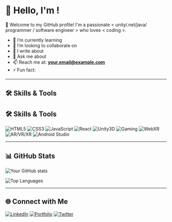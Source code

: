 # 👋 Hello, I'm <Your Name>!

🌟 Welcome to my GitHub profile! I'm a passionate < unity/.net/java/ programmer / software engineer > who loves < coding >.  

- 🌱 I’m currently learning **<Your Current Learning Topics>**  
- 👯 I’m looking to collaborate on **<Your Collaboration Interests>**  
- 📝 I write about **<Your Writing Topics>**  
- 💬 Ask me about **<Your Expertise or Interests>**  
- 📫 Reach me at: **[your.email@example.com](mailto:your.email@example.com)**  
- ⚡ Fun fact: **<Something Interesting About You>**

---

## 🛠️ Skills & Tools
## 🛠️ Skills & Tools
![HTML5](https://img.shields.io/badge/-HTML5-E34F26?logo=html5&logoColor=white&style=flat)
![CSS3](https://img.shields.io/badge/-CSS3-1572B6?logo=css3&logoColor=white&style=flat)
![JavaScript](https://img.shields.io/badge/-JavaScript-F7DF1E?logo=javascript&logoColor=black&style=flat)
![React](https://img.shields.io/badge/-React-61DAFB?logo=react&logoColor=black&style=flat)
![Unity3D](https://img.shields.io/badge/-Unity3D-000000?logo=unity&logoColor=white&style=flat)
![Gaming](https://img.shields.io/badge/-Gaming-FF5733?style=flat)
![WebXR](https://img.shields.io/badge/-WebXR-4285F4?logo=webxr&logoColor=white&style=flat)
![AR/VR/XR](https://img.shields.io/badge/-AR%2FVR%2FXR-9C27B0?style=flat)
![Android Studio](https://img.shields.io/badge/-Android%20Studio-3DDC84?logo=android-studio&logoColor=white&style=flat)


---

## 📊 GitHub Stats
![Your GitHub stats](https://github-readme-stats.vercel.app/api?username=<deoregauravd/>&show_icons=true&theme=radical)

![Top Languages](https://github-readme-stats.vercel.app/api/top-langs/?username=<deoregauravd>&layout=compact&theme=radical)

---

## 🌐 Connect with Me
[![LinkedIn](https://img.shields.io/badge/-LinkedIn-0077B5?logo=linkedin&logoColor=white&style=flat)](https://linkedin.com/in/<YourLinkedIn>)
[![Portfolio](https://img.shields.io/badge/-Portfolio-000000?logo=web&logoColor=white&style=flat)](https://yourportfolio.com)
[![Twitter](https://img.shields.io/badge/-Twitter-1DA1F2?logo=twitter&logoColor=white&style=flat)](https://twitter.com/<YourTwitter>)
